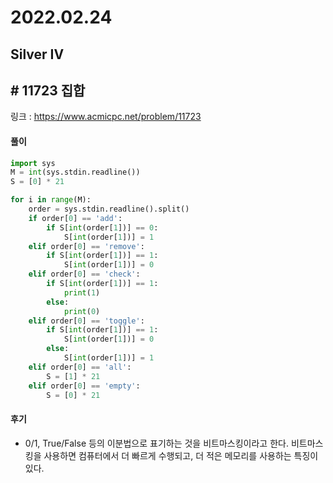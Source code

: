 # 2022.02.24

## Silver IV

## # 11723 집합

링크 : https://www.acmicpc.net/problem/11723

#### 풀이

```python
import sys
M = int(sys.stdin.readline())
S = [0] * 21

for i in range(M):
    order = sys.stdin.readline().split()
    if order[0] == 'add':
        if S[int(order[1])] == 0:
            S[int(order[1])] = 1
    elif order[0] == 'remove':
        if S[int(order[1])] == 1:
            S[int(order[1])] = 0
    elif order[0] == 'check':
        if S[int(order[1])] == 1:
            print(1)
        else:
            print(0)
    elif order[0] == 'toggle':
        if S[int(order[1])] == 1:
            S[int(order[1])] = 0
        else:
            S[int(order[1])] = 1
    elif order[0] == 'all':
        S = [1] * 21
    elif order[0] == 'empty':
        S = [0] * 21
```



#### 후기

* 0/1, True/False 등의 이분법으로 표기하는 것을 비트마스킹이라고 한다. 비트마스킹을 사용하면 컴퓨터에서 더 빠르게 수행되고, 더 적은 메모리를 사용하는 특징이 있다.

  





























